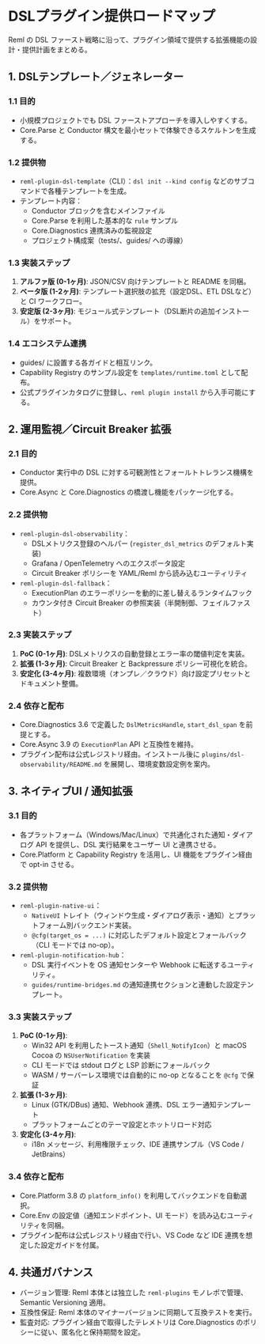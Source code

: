 # DSLプラグイン提供ロードマップ

Reml の DSL ファースト戦略に沿って、プラグイン領域で提供する拡張機能の設計・提供計画をまとめる。

## 1. DSLテンプレート／ジェネレーター

### 1.1 目的

- 小規模プロジェクトでも DSL ファーストアプローチを導入しやすくする。
- Core.Parse と Conductor 構文を最小セットで体験できるスケルトンを生成する。

### 1.2 提供物

- `reml-plugin-dsl-template`（CLI）：`dsl init --kind config` などのサブコマンドで各種テンプレートを生成。
- テンプレート内容：
  - Conductor ブロックを含むメインファイル
  - Core.Parse を利用した基本的な `rule` サンプル
  - Core.Diagnostics 連携済みの監視設定
  - プロジェクト構成案（tests/、guides/ への導線）

### 1.3 実装ステップ

1. **アルファ版 (0-1ヶ月)**: JSON/CSV 向けテンプレートと README を同梱。
2. **ベータ版 (1-2ヶ月)**: テンプレート選択肢の拡充（設定DSL、ETL DSLなど）と CI ワークフロー。
3. **安定版 (2-3ヶ月)**: モジュール式テンプレート（DSL断片の追加インストール）をサポート。

### 1.4 エコシステム連携

- guides/ に設置する各ガイドと相互リンク。
- Capability Registry のサンプル設定を `templates/runtime.toml` として配布。
- 公式プラグインカタログに登録し、`reml plugin install` から入手可能にする。

## 2. 運用監視／Circuit Breaker 拡張

### 2.1 目的

- Conductor 実行中の DSL に対する可観測性とフォールトトレランス機構を提供。
- Core.Async と Core.Diagnostics の橋渡し機能をパッケージ化する。

### 2.2 提供物

- `reml-plugin-dsl-observability`：
  - DSLメトリクス登録のヘルパー (`register_dsl_metrics` のデフォルト実装)
  - Grafana / OpenTelemetry へのエクスポータ設定
  - Circuit Breaker ポリシーを YAML/Reml から読み込むユーティリティ
- `reml-plugin-dsl-fallback`：
  - ExecutionPlan のエラーポリシーを動的に差し替えるランタイムフック
  - カウンタ付き Circuit Breaker の参照実装（半開制御、フェイルファスト）

### 2.3 実装ステップ

1. **PoC (0-1ヶ月)**: DSLメトリクスの自動登録とエラー率の閾値判定を実装。
2. **拡張 (1-3ヶ月)**: Circuit Breaker と Backpressure ポリシー可視化を統合。
3. **安定化 (3-4ヶ月)**: 複数環境（オンプレ／クラウド）向け設定プリセットとドキュメント整備。

### 2.4 依存と配布

- Core.Diagnostics 3.6 で定義した `DslMetricsHandle`, `start_dsl_span` を前提とする。
- Core.Async 3.9 の `ExecutionPlan` API と互換性を維持。
- プラグイン配布は公式レジストリ経由。インストール後に `plugins/dsl-observability/README.md` を展開し、環境変数設定例を案内。

## 3. ネイティブUI / 通知拡張

### 3.1 目的
- 各プラットフォーム（Windows/Mac/Linux）で共通化された通知・ダイアログ API を提供し、DSL 実行結果をユーザー UI と連携させる。
- Core.Platform と Capability Registry を活用し、UI 機能をプラグイン経由で opt-in させる。

### 3.2 提供物
- `reml-plugin-native-ui`：
  - `NativeUI` トレイト（ウィンドウ生成・ダイアログ表示・通知）とプラットフォーム別バックエンド実装。
  - `@cfg(target_os = ...)` に対応したデフォルト設定とフォールバック（CLI モードでは no-op）。
- `reml-plugin-notification-hub`：
  - DSL 実行イベントを OS 通知センターや Webhook に転送するユーティリティ。
  - `guides/runtime-bridges.md` の通知連携セクションと連動した設定テンプレート。

### 3.3 実装ステップ
1. **PoC (0-1ヶ月)**:
   - Win32 API を利用したトースト通知（`Shell_NotifyIcon`）と macOS Cocoa の `NSUserNotification` を実装
   - CLI モードでは stdout ログと LSP 診断にフォールバック
   - WASM / サーバーレス環境では自動的に no-op となることを `@cfg` で保証
2. **拡張 (1-3ヶ月)**:
   - Linux (GTK/DBus) 通知、Webhook 連携、DSL エラー通知テンプレート
   - プラットフォームごとのテーマ設定とホットリロード対応
3. **安定化 (3-4ヶ月)**:
   - i18n メッセージ、利用権限チェック、IDE 連携サンプル（VS Code / JetBrains）

### 3.4 依存と配布
- Core.Platform 3.8 の `platform_info()` を利用してバックエンドを自動選択。
- Core.Env の設定値（通知エンドポイント、UI モード）を読み込むユーティリティを同梱。
- プラグイン配布は公式レジストリ経由で行い、VS Code など IDE 連携を想定した設定ガイドを付属。

## 4. 共通ガバナンス

- バージョン管理: Reml 本体とは独立した `reml-plugins` モノレポで管理、Semantic Versioning 適用。
- 互換性保証: Reml 本体のマイナーバージョンに同期して互換テストを実行。
- 監査対応: プラグイン経由で取得したテレメトリは Core.Diagnostics のポリシーに従い、匿名化と保持期間を設定。
